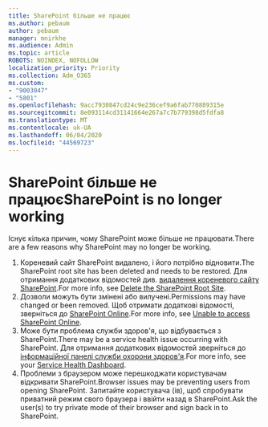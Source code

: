 ```yaml
---
title: SharePoint більше не працює
ms.author: pebaum
author: pebaum
manager: mnirkhe
ms.audience: Admin
ms.topic: article
ROBOTS: NOINDEX, NOFOLLOW
localization_priority: Priority
ms.collection: Adm_O365
ms.custom:
- "9003047"
- "5801"
ms.openlocfilehash: 9acc7930847cd24c9e236cef9a6fab770889315e
ms.sourcegitcommit: 8e093114cd31141664e267a7c7b779398d5fdfa8
ms.translationtype: MT
ms.contentlocale: uk-UA
ms.lasthandoff: 06/04/2020
ms.locfileid: "44569723"
---
```

# <a name="sharepoint-is-no-longer-working"></a><span data-ttu-id="7cea6-102">SharePoint більше не працює</span><span class="sxs-lookup"><span data-stu-id="7cea6-102">SharePoint is no longer working</span></span>

<span data-ttu-id="7cea6-103">Існує кілька причин, чому SharePoint може більше не працювати.</span><span class="sxs-lookup"><span data-stu-id="7cea6-103">There are a few reasons why SharePoint may no longer be working.</span></span>

1. <span data-ttu-id="7cea6-104">Кореневий сайт SharePoint видалено, і його потрібно відновити.</span><span class="sxs-lookup"><span data-stu-id="7cea6-104">The SharePoint root site has been deleted and needs to be restored.</span></span> <span data-ttu-id="7cea6-105">Для отримання додаткових відомостей див. [видалення кореневого сайту SharePoint](https://docs.microsoft.com/sharepoint/troubleshoot/sites/url-that-resides-under-root-site-collection-is-broken).</span><span class="sxs-lookup"><span data-stu-id="7cea6-105">For more info, see [Delete the SharePoint Root Site](https://docs.microsoft.com/sharepoint/troubleshoot/sites/url-that-resides-under-root-site-collection-is-broken).</span></span>
2. <span data-ttu-id="7cea6-106">Дозволи можуть бути змінені або вилучені.</span><span class="sxs-lookup"><span data-stu-id="7cea6-106">Permissions may have changed or been removed.</span></span> <span data-ttu-id="7cea6-107">Щоб отримати додаткові відомості, зверніться до [SharePoint Online](https://docs.microsoft.com/sharepoint/troubleshoot/sharing-and-permissions/sharepoint-online-inaccessible).</span><span class="sxs-lookup"><span data-stu-id="7cea6-107">For more info, see [Unable to access SharePoint Online](https://docs.microsoft.com/sharepoint/troubleshoot/sharing-and-permissions/sharepoint-online-inaccessible).</span></span>
3. <span data-ttu-id="7cea6-108">Може бути проблема служби здоров'я, що відбувається з SharePoint.</span><span class="sxs-lookup"><span data-stu-id="7cea6-108">There may be a service health issue occurring with SharePoint.</span></span> <span data-ttu-id="7cea6-109">Для отримання додаткових відомостей зверніться до [інформаційної панелі служби охорони здоров'я](https://admin.microsoft.com/AdminPortal/Home#/servicehealth).</span><span class="sxs-lookup"><span data-stu-id="7cea6-109">For more info, see your [Service Health Dashboard](https://admin.microsoft.com/AdminPortal/Home#/servicehealth).</span></span>
4. <span data-ttu-id="7cea6-110">Проблеми з браузером може перешкоджати користувачам відкривати SharePoint.</span><span class="sxs-lookup"><span data-stu-id="7cea6-110">Browser issues may be preventing users from opening SharePoint.</span></span> <span data-ttu-id="7cea6-111">Запитайте користувача (ів), щоб спробувати приватний режим свого браузера і ввійти назад в SharePoint.</span><span class="sxs-lookup"><span data-stu-id="7cea6-111">Ask the user(s) to try private mode of their browser and sign back in to SharePoint.</span></span>
